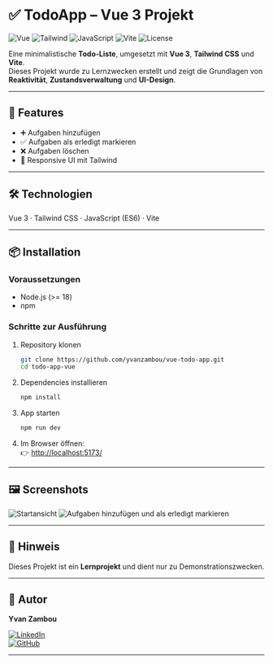 # ✅ TodoApp – Vue 3 Projekt  

![Vue](https://img.shields.io/badge/Vue-3-42b883?logo=vue.js)
![Tailwind](https://img.shields.io/badge/TailwindCSS-3-38b2ac?logo=tailwindcss)
![JavaScript](https://img.shields.io/badge/JavaScript-ES6-yellow?logo=javascript)
![Vite](https://img.shields.io/badge/Vite-4-646cff?logo=vite)
![License](https://img.shields.io/badge/License-MIT-green)

Eine minimalistische **Todo-Liste**, umgesetzt mit **Vue 3**, **Tailwind CSS** und **Vite**.  
Dieses Projekt wurde zu Lernzwecken erstellt und zeigt die Grundlagen von **Reaktivität**, **Zustandsverwaltung** und **UI-Design**.  

---

## 🚀 Features  
- ➕ Aufgaben hinzufügen  
- ✅ Aufgaben als erledigt markieren  
- ❌ Aufgaben löschen  
- 🎨 Responsive UI mit Tailwind  

---

## 🛠️ Technologien  
Vue 3 · Tailwind CSS · JavaScript (ES6) · Vite  

---

## 📦 Installation  

### Voraussetzungen  
- Node.js (>= 18)  
- npm 

### Schritte zur Ausführung  
1. Repository klonen  
   ```bash
   git clone https://github.com/yvanzambou/vue-todo-app.git
   cd todo-app-vue

2. Dependencies installieren  
   ```bash
   npm install

3. App starten  
   ```bash
   npm run dev

4. Im Browser öffnen:  
      👉 [http://localhost:5173/](http://localhost:5173/)

---

## 🖼️ Screenshots

![Startansicht](public/docs/screenshots/todo-app1.png)
![Aufgaben hinzufügen und als erledigt markieren](public/docs/screenshots/todo-app2.png)

---

## 📄 Hinweis  
Dieses Projekt ist ein **Lernprojekt** und dient nur zu Demonstrationszwecken.  

---

## 👤 Autor  
**Yvan Zambou**  

[![LinkedIn](https://img.shields.io/badge/LinkedIn-Profil-blue?logo=linkedin)](https://linkedin.com/in/yvan-zambou-29aba9261)  
[![GitHub](https://img.shields.io/badge/GitHub-Projekte-black?logo=github)](https://github.com/yvanzambou)  

---
